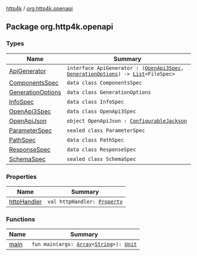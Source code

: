 [http4k](../index.md) / [org.http4k.openapi](./index.md)

## Package org.http4k.openapi

### Types

| Name | Summary |
|---|---|
| [ApiGenerator](-api-generator.md) | `interface ApiGenerator : (`[`OpenApi3Spec`](-open-api3-spec/index.md)`, `[`GenerationOptions`](-generation-options/index.md)`) -> `[`List`](https://kotlinlang.org/api/latest/jvm/stdlib/kotlin.collections/-list/index.html)`<FileSpec>` |
| [ComponentsSpec](-components-spec/index.md) | `data class ComponentsSpec` |
| [GenerationOptions](-generation-options/index.md) | `data class GenerationOptions` |
| [InfoSpec](-info-spec/index.md) | `data class InfoSpec` |
| [OpenApi3Spec](-open-api3-spec/index.md) | `data class OpenApi3Spec` |
| [OpenApiJson](-open-api-json.md) | `object OpenApiJson : `[`ConfigurableJackson`](../org.http4k.format/-configurable-jackson/index.md) |
| [ParameterSpec](-parameter-spec/index.md) | `sealed class ParameterSpec` |
| [PathSpec](-path-spec/index.md) | `data class PathSpec` |
| [ResponseSpec](-response-spec/index.md) | `data class ResponseSpec` |
| [SchemaSpec](-schema-spec/index.md) | `sealed class SchemaSpec` |

### Properties

| Name | Summary |
|---|---|
| [httpHandler](http-handler.md) | `val httpHandler: `[`Property`](../org.http4k.poet/-property/index.md) |

### Functions

| Name | Summary |
|---|---|
| [main](main.md) | `fun main(args: `[`Array`](https://kotlinlang.org/api/latest/jvm/stdlib/kotlin/-array/index.html)`<`[`String`](https://kotlinlang.org/api/latest/jvm/stdlib/kotlin/-string/index.html)`>): `[`Unit`](https://kotlinlang.org/api/latest/jvm/stdlib/kotlin/-unit/index.html) |

